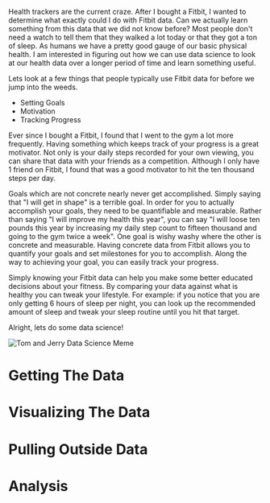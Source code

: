 Health trackers are the current craze. After I bought a Fitbit,  I
wanted to determine what exactly could I do with Fitbit data. Can we
actually learn something from this data that we did not know before?
Most people don't need a watch to tell them that they walked a lot
today or that they got a ton of sleep. As humans we have a pretty good
gauge of our basic physical health. I am interested in figuring out
how we can use data science to look at our health data over a longer
period of time and learn something useful.  

Lets look at a few things that people typically use Fitbit data for
before we jump into the weeds.   

- Setting Goals
- Motivation
- Tracking Progress

Ever since I bought a Fitbit, I found that I went to the gym a lot
more frequently. Having something which keeps track of your progress
is a great motivator. Not only is your daily steps recorded for your
own viewing, you can share that data with your friends as a
competition. Although I only have 1 friend on Fitbit, I found that was
a good motivator to hit the ten thousand steps per day.  

Goals which are not concrete nearly never get accomplished. Simply
saying that "I will get in shape" is a terrible goal. In order for you
to actually accomplish your goals, they need to be quantifiable and
measurable. Rather than saying "I will improve my health this year",
you can say "I will loose ten pounds this year by increasing my daily
step count to fifteen thousand and going to the gym twice a week". One
goal is wishy washy where the other is concrete and measurable. Having
concrete data from Fitbit allows you to  quantify your goals and set
milestones for you to accomplish. Along the way to achieving your
goal, you can easily track your progress.   

Simply knowing your Fitbit data can help you make some better educated
decisions about your fitness. By comparing your data against what is
healthy you can tweak your lifestyle. For example: if you notice that
you are only getting 6 hours of sleep per night, you can look up the
recommended amount of sleep and tweak your sleep routine until you hit
that target.   

Alright, lets do some data science! 

![Tom and Jerry Data Science Meme]()

# Getting The Data


# Visualizing The Data


# Pulling Outside Data


# Analysis
